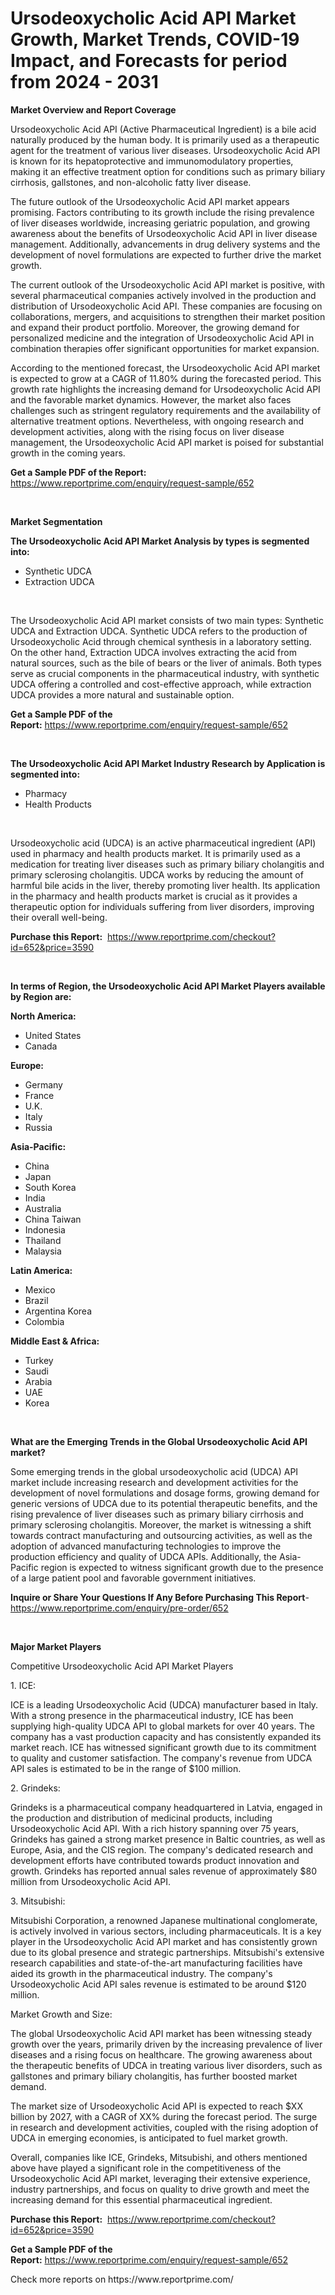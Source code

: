 <p><h1>Ursodeoxycholic Acid API Market Growth, Market Trends, COVID-19 Impact, and Forecasts for period from 2024 - 2031</h1></p><p><strong>Market Overview and Report Coverage</strong></p>
<p><p>Ursodeoxycholic Acid API (Active Pharmaceutical Ingredient) is a bile acid naturally produced by the human body. It is primarily used as a therapeutic agent for the treatment of various liver diseases. Ursodeoxycholic Acid API is known for its hepatoprotective and immunomodulatory properties, making it an effective treatment option for conditions such as primary biliary cirrhosis, gallstones, and non-alcoholic fatty liver disease.</p><p>The future outlook of the Ursodeoxycholic Acid API market appears promising. Factors contributing to its growth include the rising prevalence of liver diseases worldwide, increasing geriatric population, and growing awareness about the benefits of Ursodeoxycholic Acid API in liver disease management. Additionally, advancements in drug delivery systems and the development of novel formulations are expected to further drive the market growth.</p><p>The current outlook of the Ursodeoxycholic Acid API market is positive, with several pharmaceutical companies actively involved in the production and distribution of Ursodeoxycholic Acid API. These companies are focusing on collaborations, mergers, and acquisitions to strengthen their market position and expand their product portfolio. Moreover, the growing demand for personalized medicine and the integration of Ursodeoxycholic Acid API in combination therapies offer significant opportunities for market expansion.</p><p>According to the mentioned forecast, the Ursodeoxycholic Acid API market is expected to grow at a CAGR of 11.80% during the forecasted period. This growth rate highlights the increasing demand for Ursodeoxycholic Acid API and the favorable market dynamics. However, the market also faces challenges such as stringent regulatory requirements and the availability of alternative treatment options. Nevertheless, with ongoing research and development activities, along with the rising focus on liver disease management, the Ursodeoxycholic Acid API market is poised for substantial growth in the coming years.</p></p>
<p><strong>Get a Sample PDF of the Report:</strong> <a href="https://www.reportprime.com/enquiry/request-sample/652">https://www.reportprime.com/enquiry/request-sample/652</a></p>
<p>&nbsp;</p>
<p><strong>Market Segmentation</strong></p>
<p><strong>The Ursodeoxycholic Acid API Market Analysis by types is segmented into:</strong></p>
<p><ul><li>Synthetic UDCA</li><li>Extraction UDCA</li></ul></p>
<p>&nbsp;</p>
<p><p>The Ursodeoxycholic Acid API market consists of two main types: Synthetic UDCA and Extraction UDCA. Synthetic UDCA refers to the production of Ursodeoxycholic Acid through chemical synthesis in a laboratory setting. On the other hand, Extraction UDCA involves extracting the acid from natural sources, such as the bile of bears or the liver of animals. Both types serve as crucial components in the pharmaceutical industry, with synthetic UDCA offering a controlled and cost-effective approach, while extraction UDCA provides a more natural and sustainable option.</p></p>
<p><strong>Get a Sample PDF of the Report:</strong>&nbsp;<a href="https://www.reportprime.com/enquiry/request-sample/652">https://www.reportprime.com/enquiry/request-sample/652</a></p>
<p>&nbsp;</p>
<p><strong>The Ursodeoxycholic Acid API Market Industry Research by Application is segmented into:</strong></p>
<p><ul><li>Pharmacy</li><li>Health Products</li></ul></p>
<p>&nbsp;</p>
<p><p>Ursodeoxycholic acid (UDCA) is an active pharmaceutical ingredient (API) used in pharmacy and health products market. It is primarily used as a medication for treating liver diseases such as primary biliary cholangitis and primary sclerosing cholangitis. UDCA works by reducing the amount of harmful bile acids in the liver, thereby promoting liver health. Its application in the pharmacy and health products market is crucial as it provides a therapeutic option for individuals suffering from liver disorders, improving their overall well-being.</p></p>
<p><strong>Purchase this Report:</strong>&nbsp; <a href="https://www.reportprime.com/checkout?id=652&price=3590">https://www.reportprime.com/checkout?id=652&price=3590</a></p>
<p>&nbsp;</p>
<p><strong>In terms of Region, the Ursodeoxycholic Acid API Market Players available by Region are:</strong></p>
<p>
    <p> <strong> North America: </strong>
        <ul>
            <li>United States</li>
            <li>Canada</li>
        </ul>
        </p> 
    <p> <strong> Europe: </strong>
        <ul>
            <li>Germany</li>
            <li>France</li>
            <li>U.K.</li>
            <li>Italy</li>
            <li>Russia</li>
        </ul>
        </p> 
    <p> <strong> Asia-Pacific: </strong>
        <ul>
            <li>China</li>
            <li>Japan</li>
            <li>South Korea</li>
            <li>India</li>
            <li>Australia</li>
            <li>China Taiwan</li>
            <li>Indonesia</li>
            <li>Thailand</li>
            <li>Malaysia</li>
        </ul>
        </p> 
    <p> <strong> Latin America: </strong>
        <ul>
            <li>Mexico</li>
            <li>Brazil</li>
            <li>Argentina Korea</li>
            <li>Colombia</li>
        </ul>
        </p> 
    <p> <strong> Middle East & Africa: </strong>
        <ul>
            <li>Turkey</li>
            <li>Saudi</li>
            <li>Arabia</li>
            <li>UAE</li>
            <li>Korea</li>
        </ul>
    </p>
    </p>
<p>&nbsp;</p>
<p><strong>What are the Emerging Trends in the Global Ursodeoxycholic Acid API market?</strong></p>
<p><p>Some emerging trends in the global ursodeoxycholic acid (UDCA) API market include increasing research and development activities for the development of novel formulations and dosage forms, growing demand for generic versions of UDCA due to its potential therapeutic benefits, and the rising prevalence of liver diseases such as primary biliary cirrhosis and primary sclerosing cholangitis. Moreover, the market is witnessing a shift towards contract manufacturing and outsourcing activities, as well as the adoption of advanced manufacturing technologies to improve the production efficiency and quality of UDCA APIs. Additionally, the Asia-Pacific region is expected to witness significant growth due to the presence of a large patient pool and favorable government initiatives.</p></p>
<p><strong>Inquire or Share Your Questions If Any Before Purchasing This Report</strong>- <a href="https://www.reportprime.com/enquiry/pre-order/652">https://www.reportprime.com/enquiry/pre-order/652</a></p>
<p>&nbsp;</p>
<p><strong>Major Market Players</strong></p>
<p><p>Competitive Ursodeoxycholic Acid API Market Players</p><p>1. ICE:</p><p>ICE is a leading Ursodeoxycholic Acid (UDCA) manufacturer based in Italy. With a strong presence in the pharmaceutical industry, ICE has been supplying high-quality UDCA API to global markets for over 40 years. The company has a vast production capacity and has consistently expanded its market reach. ICE has witnessed significant growth due to its commitment to quality and customer satisfaction. The company's revenue from UDCA API sales is estimated to be in the range of $100 million.</p><p>2. Grindeks:</p><p>Grindeks is a pharmaceutical company headquartered in Latvia, engaged in the production and distribution of medicinal products, including Ursodeoxycholic Acid API. With a rich history spanning over 75 years, Grindeks has gained a strong market presence in Baltic countries, as well as Europe, Asia, and the CIS region. The company's dedicated research and development efforts have contributed towards product innovation and growth. Grindeks has reported annual sales revenue of approximately $80 million from Ursodeoxycholic Acid API.</p><p>3. Mitsubishi:</p><p>Mitsubishi Corporation, a renowned Japanese multinational conglomerate, is actively involved in various sectors, including pharmaceuticals. It is a key player in the Ursodeoxycholic Acid API market and has consistently grown due to its global presence and strategic partnerships. Mitsubishi's extensive research capabilities and state-of-the-art manufacturing facilities have aided its growth in the pharmaceutical industry. The company's Ursodeoxycholic Acid API sales revenue is estimated to be around $120 million.</p><p>Market Growth and Size:</p><p>The global Ursodeoxycholic Acid API market has been witnessing steady growth over the years, primarily driven by the increasing prevalence of liver diseases and a rising focus on healthcare. The growing awareness about the therapeutic benefits of UDCA in treating various liver disorders, such as gallstones and primary biliary cholangitis, has further boosted market demand.</p><p>The market size of Ursodeoxycholic Acid API is expected to reach $XX billion by 2027, with a CAGR of XX% during the forecast period. The surge in research and development activities, coupled with the rising adoption of UDCA in emerging economies, is anticipated to fuel market growth.</p><p>Overall, companies like ICE, Grindeks, Mitsubishi, and others mentioned above have played a significant role in the competitiveness of the Ursodeoxycholic Acid API market, leveraging their extensive experience, industry partnerships, and focus on quality to drive growth and meet the increasing demand for this essential pharmaceutical ingredient.</p></p>
<p><strong>Purchase this Report:</strong>&nbsp;&nbsp;<a href="https://www.reportprime.com/checkout?id=652&price=3590">https://www.reportprime.com/checkout?id=652&price=3590</a></p>
<p></p>
<p><strong>Get a Sample PDF of the Report:</strong>&nbsp;<a href="https://www.reportprime.com/enquiry/request-sample/652">https://www.reportprime.com/enquiry/request-sample/652</a></p>
<p>Check more reports on https://www.reportprime.com/</p>